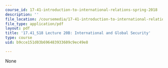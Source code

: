 ```yaml
---
course_id: 17-41-introduction-to-international-relations-spring-2018
description: ''
file_location: /coursemedia/17-41-introduction-to-international-relations-spring-2018/b9cce151d03b696483933609c9ec49e8_MIT17_41S18_lec20b.pdf
file_type: application/pdf
layout: pdf
title: '17.41_S18 Lecture 20B: International and Global Security'
type: course
uid: b9cce151d03b696483933609c9ec49e8

---
```

None